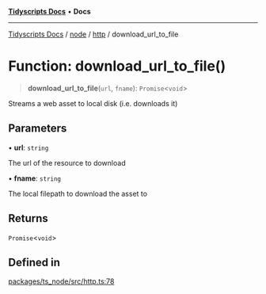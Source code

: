 [**Tidyscripts Docs**](../../../../../README.md) • **Docs**

***

[Tidyscripts Docs](../../../../../globals.md) / [node](../../../README.md) / [http](../README.md) / download\_url\_to\_file

# Function: download\_url\_to\_file()

> **download\_url\_to\_file**(`url`, `fname`): `Promise`\<`void`\>

Streams a web asset to local disk (i.e. downloads it)

## Parameters

• **url**: `string`

The url of the resource to download

• **fname**: `string`

The local filepath to download the asset to

## Returns

`Promise`\<`void`\>

## Defined in

[packages/ts\_node/src/http.ts:78](https://github.com/sheunaluko/tidyscripts/blob/master/packages/ts_node/src/http.ts#L78)
